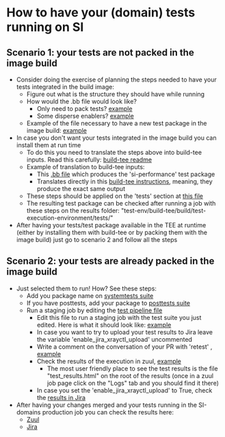 # How to have your (domain) tests running on SI

## Scenario 1: your tests are not packed in the image build
- Consider doing the exercise of planning the steps needed to have your tests integrated in the build image:
    - Figure out what is the structure they should have while running
    - How would the .bb file would look like?
        - Only need to pack tests? [example](https://cc-github.bmwgroup.net/idcevo/meta-idcevo/blob/master/recipes-testing/lifecycle-powermanagement-bat/lifecycle-powermanagement-bat.bb)
        - Some disperse enablers? [example](https://cc-github.bmwgroup.net/idcevo/meta-idcevo/blob/master/recipes-testing/audio-bat/audio-bat.bb)
    - Example of the file necessary to have a new test package in the image build: [example](https://cc-github.bmwgroup.net/idcevo/meta-idcevo/blob/master/recipes-testing/si-performance/si-performance.bb)
- In case you don't want your tests integrated in the image build you can install them at run time
    - To do this you need to translate the steps above into build-tee inputs. Read this carefully: [build-tee readme](https://cc-github.bmwgroup.net/software-factory/validation-build-tee#readme)
    - Example of translation to build-tee inputs:
        - This [.bb file](https://cc-github.bmwgroup.net/idcevo/meta-idcevo/blob/master/recipes-testing/si-performance/si-performance.bb) which produces the 'si-performance' test package
        - Translates directly in this [build-tee instructions](https://cc-github.bmwgroup.net/idcevo/si-test-idcevo/blob/683a768ec75c28bf540a6a40d008180739dd2ed6/playbooks/build-tee-test-config/templates/tests-config.yaml.j2#L94-L118), meaning, they produce the exact same output
    - These steps should be applied on the 'tests' section at [this file](https://cc-github.bmwgroup.net/idcevo/si-test-idcevo/blob/master/playbooks/build-tee-test-config/templates/tests-config.yaml.j2)
    - The resulting test package can be checked after running a job with these steps on the results folder: "test-env/build-tee/build/test-execution-environment/tests/"
- After having your tests/test package available in the TEE at runtime (either by installing them with build-tee or by packing them with the image build) just go to scenario 2 and follow all the steps

## Scenario 2: your tests are already packed in the image build
- Just selected them to run! How? See these steps:
    - Add you package name on [systemtests suite](https://cc-github.bmwgroup.net/idcevo/si-test-idcevo/blob/master/test-suites/SI-domains-systemtests-idcevo)
    - If you have posttests, add your package to [posttests suite](https://cc-github.bmwgroup.net/idcevo/si-test-idcevo/blob/master/test-suites/SI-domains-posttests-idcevo)
    - Run a staging job by editing the [test pipeline file](https://cc-github.bmwgroup.net/idcevo/si-test-idcevo/blob/master/zuul.d/pipelines/test.yaml)
        - Edit this file to run a staging job with the test suite you just edited. Here is what it should look like: [example](https://cc-github.bmwgroup.net/idcevo/si-test-idcevo/blob/f97d21b298a8730eeff0513f19f3968b3cb5a1db/zuul.d/pipelines/test.yaml)
        - In case you want to try to upload your test results to Jira leave the variable 'enable_jira_xrayctl_upload' uncommented
        - Write a comment on the conversation of your PR with 'retest' , [example](https://cc-github.bmwgroup.net/idcevo/si-test-idcevo/pull/276#issuecomment-10814323)
        - Check the results of the execution in zuul, [example](https://cc-github.bmwgroup.net/idcevo/si-test-idcevo/pull/276#issuecomment-10816796)
            - The most user friendly place to see the test results is the file "test_results.html" on the root of the results (once in a zuul job page click on the "Logs" tab and you should find it there)
        - In case you set the 'enable_jira_xrayctl_upload' to True, check the [results in Jira](https://jira.cc.bmwgroup.net/browse/IDCEVODEV-28333)
- After having your changes merged and your tests running in the SI-domains production job you can check the results here:
    - [Zuul](https://cc-ci.bmwgroup.net/zuul/t/idcevo/builds?job_name=ta-idcevo-hw-mtf3-flash-and-validate-idcevo-SI-domains&project=idcevo%2Fsi-test-idcevo&branch=master&pipeline=nightly-late%09&skip=0)
    - [Jira](https://jira.cc.bmwgroup.net/browse/IDCEVODEV-68689)
